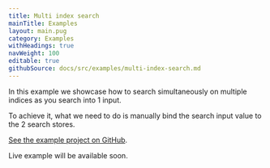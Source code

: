 ```yaml
---
title: Multi index search
mainTitle: Examples
layout: main.pug
category: Examples
withHeadings: true
navWeight: 100
editable: true
githubSource: docs/src/examples/multi-index-search.md
---
```


In this example we showcase how to search simultaneously on multiple indices as you search into 1 input.

To achieve it, what we need to do is manually bind the search input value to the 2 search stores.

[See the example project on GitHub](https://github.com/algolia/vue-instantsearch-examples/tree/master/examples/multi-index).

Live example will be available soon.
